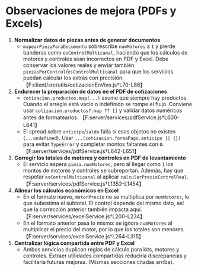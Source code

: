 # Observaciones de mejora (PDFs y Excels)

1. **Normalizar datos de piezas antes de generar documentos**
   - `mapearPiezaParaDocumento` sobrescribe `numMotores` a `1` y pierde banderas como `esControlMulticanal`, haciendo que los cálculos de motores y controles sean incorrectos en PDF y Excel. Debe conservar los valores reales y enviar también `piezasPorControl`/`esControlMulticanal` para que los servicios puedan calcular los extras con precisión. 【F:client/src/utils/cotizacionEnVivo.js†L70-L86】
2. **Endurecer la preparación de datos en el PDF de cotizaciones**
   - `cotizacion.productos.map(...)` asume que siempre hay productos. Cuando el arreglo está vacío o indefinido se rompe el flujo. Conviene usar `cotizacion.productos?.map ?? []` y validar datos numéricos antes de formatearlos. 【F:server/services/pdfService.js†L600-L641】
   - El spread sobre `anticipo`/`saldo` falla si esos objetos no existen (`...undefined`). Usar `...(cotizacion.formaPago.anticipo || {})` para evitar `TypeError` y completar montos faltantes con `0`. 【F:server/services/pdfService.js†L642-L651】
3. **Corregir los totales de motores y controles en PDF de levantamiento**
   - El servicio espera `pieza.numMotores`, pero al llegar como `1` los montos de motores y controles se subreportan. Además, hay que respetar `esControlMulticanal` al aplicar `calcularPrecioControlReal`. 【F:server/services/pdfService.js†L1352-L1454】
4. **Alinear los cálculos económicos en Excel**
   - En el formato nuevo, `motorPrecio` no se multiplica por `numMotores`, lo que subestima el subtotal. El control depende del mismo dato, así que la corrección anterior también impacta aquí. 【F:server/services/excelService.js†L200-L234】
   - En el formato anterior pasa lo mismo: se ignora `numMotores` al multiplicar el precio del motor, por lo que los totales son menores. 【F:server/services/excelService.js†L264-L315】
5. **Centralizar lógica compartida entre PDF y Excel**
   - Ambos servicios duplican reglas de cálculo para kits, motores y controles. Extraer utilidades compartidas reduciría discrepancias y facilitaría futuras mejoras. (Mismas secciones citadas arriba).
